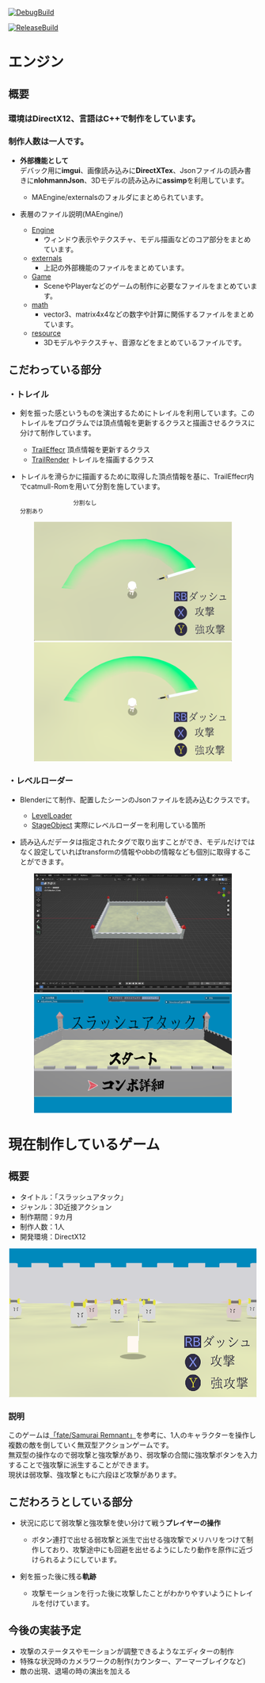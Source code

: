 [![DebugBuild](https://github.com/aoaomidri/virtualProject/actions/workflows/DebugBuild.yml/badge.svg)](https://github.com/aoaomidri/virtualProject/actions/workflows/DebugBuild.yml)

[![ReleaseBuild](https://github.com/aoaomidri/virtualProject/actions/workflows/ReleaseBuild.yml/badge.svg)](https://github.com/aoaomidri/virtualProject/actions/workflows/ReleaseBuild.yml)
# エンジン
## 概要
### 環境はDirectX12、言語はC++で制作をしています。  
### 制作人数は一人です。  
 - **外部機能として**  
デバック用に**imgui**、画像読み込みに**DirectXTex**、Jsonファイルの読み書きに**nlohmannJson**、3Dモデルの読み込みに**assimp**を利用しています。
    -  MAEngine/externalsのフォルダにまとめられています。  

 - 表層のファイル説明(MAEngine/)  
    - [Engine](https://github.com/aoaomidri/virtualProject/tree/master/MAProject/Engine)
       - ウィンドウ表示やテクスチャ、モデル描画などのコア部分をまとめています。
    - [externals](https://github.com/aoaomidri/virtualProject/tree/master/MAProject/externals) 
      - 上記の外部機能のファイルをまとめています。
    - [Game](https://github.com/aoaomidri/virtualProject/tree/master/MAProject/Game) 
      - SceneやPlayerなどのゲームの制作に必要なファイルをまとめています。
    - [math](https://github.com/aoaomidri/virtualProject/tree/master/MAProject/math) 
      - vector3、matrix4x4などの数字や計算に関係するファイルをまとめています。
    - [resource](https://github.com/aoaomidri/virtualProject/tree/master/MAProject/resources)
      - 3Dモデルやテクスチャ、音源などをまとめているファイルです。

## こだわっている部分
### ・トレイル
 - 剣を振った感というものを演出するためにトレイルを利用しています。このトレイルをプログラムでは頂点情報を更新するクラスと描画させるクラスに分けて制作しています。 

   - [TrailEffecr](https://github.com/aoaomidri/virtualProject/blob/master/MAProject/Engine/3D/Object3D/Effect/TrailEffect.cpp) 頂点情報を更新するクラス
   - [TrailRender](https://github.com/aoaomidri/virtualProject/blob/master/MAProject/Engine/3D/Object3D/Effect/TrailRender.cpp) トレイルを描画するクラス    
 - トレイルを滑らかに描画するために取得した頂点情報を基に、TrailEffecr内でcatmull-Romを用いて分割を施しています。

                      分割なし                                              分割あり
<p align="center">
<img src = "./MAProject/resources/ReadMeOnly/ReadMeTrailNoCut.png" alt="実際のゲームの画面" width="400" height="240">
<img src = "./MAProject/resources/ReadMeOnly/ReadMeTrailCut.png" alt="実際のゲームの画面" width="400" height="240">
</p>

### ・レベルローダー
 - Blenderにて制作、配置したシーンのJsonファイルを読み込むクラスです。 

   - [LevelLoader](https://github.com/aoaomidri/virtualProject/tree/master/MAProject/Game/LevelLoader)  
   - [StageObject](https://github.com/aoaomidri/virtualProject/blob/master/MAProject/Game/Stage/StageObject/StageObject.cpp) 実際にレベルローダーを利用している箇所  
 - 読み込んだデータは指定されたタグで取り出すことができ、モデルだけではなく設定していればtransformの情報やobbの情報なども個別に取得することができます。  

<p align="center">
 <img src = "./MAProject/resources/ReadMeOnly/ReadMeStageBlender.png" alt="実際のゲームの画面" width="400" height="240">
 <img src = "./MAProject/resources/ReadMeOnly/ReadMeStage.png" alt="実際のゲームの画面" width="400" height="240">
</p>

# 現在制作しているゲーム
## 概要
 - タイトル：「スラッシュアタック」
 - ジャンル：3D近接アクション
 - 制作期間：9カ月  
 - 制作人数：1人
 - 開発環境：DirectX12

<p align="center">
<img src = "./MAProject/resources/ReadMeOnly/ReadMeTex.png" alt="実際のゲームの画面" width="500" height="300">
</p>

### 説明
このゲームは[「fate/Samurai Remnant」](https://www.youtube.com/watch?v=7eQDcanHsT8)を参考に、1人のキャラクターを操作し複数の敵を倒していく無双型アクションゲームです。  
無双型の操作なので弱攻撃と強攻撃があり、弱攻撃の合間に強攻撃ボタンを入力することで強攻撃に派生することができます。  
現状は弱攻撃、強攻撃ともに六段ほど攻撃があります。

## こだわろうとしている部分
- 状況に応じて弱攻撃と強攻撃を使い分けて戦う**プレイヤーの操作**  
  - ボタン連打で出せる弱攻撃と派生で出せる強攻撃でメリハリをつけて制作しており、攻撃途中にも回避を出せるようにしたり動作を原作に近づけられるようにしています。

- 剣を振った後に残る**軌跡**  
  - 攻撃モーションを行った後に攻撃したことがわかりやすいようにトレイルを付けています。

## 今後の実装予定
 - 攻撃のステータスやモーションが調整できるようなエディターの制作  
 - 特殊な状況時のカメラワークの制作(カウンター、アーマーブレイクなど)  
 - 敵の出現、退場の時の演出を加える

